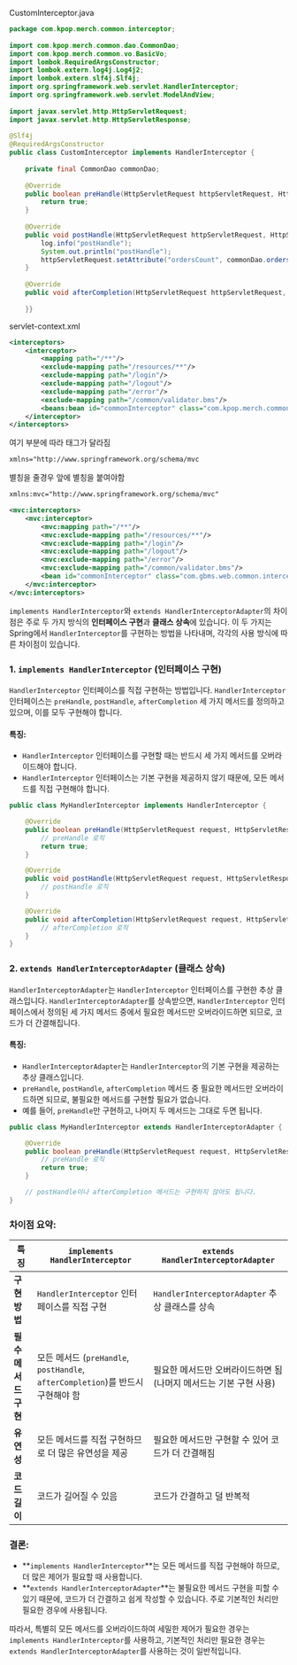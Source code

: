 
CustomInterceptor.java

```java
package com.kpop.merch.common.interceptor;  
  
import com.kpop.merch.common.dao.CommonDao;  
import com.kpop.merch.common.vo.BasicVo;  
import lombok.RequiredArgsConstructor;  
import lombok.extern.log4j.Log4j2;  
import lombok.extern.slf4j.Slf4j;  
import org.springframework.web.servlet.HandlerInterceptor;  
import org.springframework.web.servlet.ModelAndView;  
  
import javax.servlet.http.HttpServletRequest;  
import javax.servlet.http.HttpServletResponse;  
  
@Slf4j  
@RequiredArgsConstructor  
public class CustomInterceptor implements HandlerInterceptor {  
  
    private final CommonDao commonDao;  
  
    @Override  
    public boolean preHandle(HttpServletRequest httpServletRequest, HttpServletResponse httpServletResponse, Object o) throws Exception {  
        return true;  
    }  
  
    @Override  
    public void postHandle(HttpServletRequest httpServletRequest, HttpServletResponse httpServletResponse, Object o, ModelAndView modelAndView) throws Exception {  
        log.info("postHandle");  
        System.out.println("postHandle");  
        httpServletRequest.setAttribute("ordersCount", commonDao.ordersCount());  
    }  
  
    @Override  
    public void afterCompletion(HttpServletRequest httpServletRequest, HttpServletResponse httpServletResponse, Object o, Exception e) throws Exception {  
  
    }}
```


servlet-context.xml
```xml
<interceptors>  
    <interceptor>  
        <mapping path="/**"/>  
        <exclude-mapping path="/resources/**"/>  
        <exclude-mapping path="/login"/>  
        <exclude-mapping path="/logout"/>  
        <exclude-mapping path="/error"/>  
        <exclude-mapping path="/common/validator.bms"/>  
        <beans:bean id="commonInterceptor" class="com.kpop.merch.common.interceptor.CustomInterceptor"/>  
    </interceptor>  
</interceptors>
```

여기 부분에 따라 태그가 달라짐 
```xml
xmlns="http://www.springframework.org/schema/mvc
```


별칭을 줄경우 앞에 별칭을 붙여야함
```xml
xmlns:mvc="http://www.springframework.org/schema/mvc"
```


```xml
<mvc:interceptors>  
    <mvc:interceptor>  
        <mvc:mapping path="/**"/>  
        <mvc:exclude-mapping path="/resources/**"/>  
        <mvc:exclude-mapping path="/login"/>  
        <mvc:exclude-mapping path="/logout"/>  
        <mvc:exclude-mapping path="/error"/>  
        <mvc:exclude-mapping path="/common/validator.bms"/>  
        <bean id="commonInterceptor" class="com.gbms.web.common.interceptor.GBMSInterceptor"/>  
    </mvc:interceptor>
</mvc:interceptors>
```


`implements HandlerInterceptor`와 `extends HandlerInterceptorAdapter`의 차이점은 주로 두 가지 방식의 **인터페이스 구현**과 **클래스 상속**에 있습니다. 이 두 가지는 Spring에서 `HandlerInterceptor`를 구현하는 방법을 나타내며, 각각의 사용 방식에 따른 차이점이 있습니다.

### 1. **`implements HandlerInterceptor`** (인터페이스 구현)

`HandlerInterceptor` 인터페이스를 직접 구현하는 방법입니다. `HandlerInterceptor` 인터페이스는 `preHandle`, `postHandle`, `afterCompletion` 세 가지 메서드를 정의하고 있으며, 이를 모두 구현해야 합니다.

#### 특징:

- `HandlerInterceptor` 인터페이스를 구현할 때는 반드시 세 가지 메서드를 오버라이드해야 합니다.
- `HandlerInterceptor` 인터페이스는 기본 구현을 제공하지 않기 때문에, 모든 메서드를 직접 구현해야 합니다.


```java
public class MyHandlerInterceptor implements HandlerInterceptor {

    @Override
    public boolean preHandle(HttpServletRequest request, HttpServletResponse response, Object handler) throws Exception {
        // preHandle 로직
        return true;
    }

    @Override
    public void postHandle(HttpServletRequest request, HttpServletResponse response, Object handler, ModelAndView modelAndView) throws Exception {
        // postHandle 로직
    }

    @Override
    public void afterCompletion(HttpServletRequest request, HttpServletResponse response, Object handler, Exception ex) throws Exception {
        // afterCompletion 로직
    }
}
```


### 2. **`extends HandlerInterceptorAdapter`** (클래스 상속)

`HandlerInterceptorAdapter`는 `HandlerInterceptor` 인터페이스를 구현한 추상 클래스입니다. `HandlerInterceptorAdapter`를 상속받으면, `HandlerInterceptor` 인터페이스에서 정의된 세 가지 메서드 중에서 필요한 메서드만 오버라이드하면 되므로, 코드가 더 간결해집니다.

#### 특징:

- `HandlerInterceptorAdapter`는 `HandlerInterceptor`의 기본 구현을 제공하는 추상 클래스입니다.
- `preHandle`, `postHandle`, `afterCompletion` 메서드 중 필요한 메서드만 오버라이드하면 되므로, 불필요한 메서드를 구현할 필요가 없습니다.
- 예를 들어, `preHandle`만 구현하고, 나머지 두 메서드는 그대로 두면 됩니다.


```java
public class MyHandlerInterceptor extends HandlerInterceptorAdapter {

    @Override
    public boolean preHandle(HttpServletRequest request, HttpServletResponse response, Object handler) throws Exception {
        // preHandle 로직
        return true;
    }

    // postHandle이나 afterCompletion 메서드는 구현하지 않아도 됩니다.
}
```



### 차이점 요약:

|특징|`implements HandlerInterceptor`|`extends HandlerInterceptorAdapter`|
|---|---|---|
|**구현 방법**|`HandlerInterceptor` 인터페이스를 직접 구현|`HandlerInterceptorAdapter` 추상 클래스를 상속|
|**필수 메서드 구현**|모든 메서드 (`preHandle`, `postHandle`, `afterCompletion`)를 반드시 구현해야 함|필요한 메서드만 오버라이드하면 됨 (나머지 메서드는 기본 구현 사용)|
|**유연성**|모든 메서드를 직접 구현하므로 더 많은 유연성을 제공|필요한 메서드만 구현할 수 있어 코드가 더 간결해짐|
|**코드 길이**|코드가 길어질 수 있음|코드가 간결하고 덜 반복적|

### 결론:

- **`implements HandlerInterceptor`**는 모든 메서드를 직접 구현해야 하므로, 더 많은 제어가 필요할 때 사용합니다.
- **`extends HandlerInterceptorAdapter`**는 불필요한 메서드 구현을 피할 수 있기 때문에, 코드가 더 간결하고 쉽게 작성할 수 있습니다. 주로 기본적인 처리만 필요한 경우에 사용됩니다.

따라서, 특별히 모든 메서드를 오버라이드하여 세밀한 제어가 필요한 경우는 `implements HandlerInterceptor`를 사용하고, 기본적인 처리만 필요한 경우는 `extends HandlerInterceptorAdapter`를 사용하는 것이 일반적입니다.


